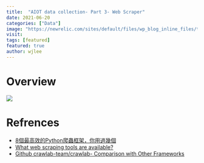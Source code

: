 ```yaml
---
title:  "AIOT data collection- Part 3- Web Scraper"
date: 2021-06-20
categories: ["Data"]
image: "https://newrelic.com/sites/default/files/wp_blog_inline_files/telegraf1.png"
visit:
tags: [featured]
featured: true
author: wjlee
---
```


# Overview

[![](http://prowebscraping.com/wp-content/uploads/2015/10/web-scraping-vs-web-crawling.png)](http://prowebscraping.com/web-scraping-vs-web-crawling/)

# Refrences
* [8個最高效的Python爬蟲框架，你用過幾個](https://www.gushiciku.cn/pl/p5ZC/zh-tw)
* [What web scraping tools are available?](https://www.zyte.com/learn/what-python-web-scraping-tools-are-available/)
* [Github crawlab-team/crawlab- Comparison with Other Frameworks](https://github.com/crawlab-team/crawlab#comparison-with-other-frameworks)

